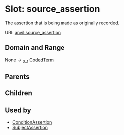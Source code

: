 
# Slot: source_assertion

The assertion that is being made as originally recorded.

URI: [anvil:source_assertion](https://anvilproject.org/acr-harmonized-data-model/source_assertion)


## Domain and Range

None &#8594;  <sub>0..1</sub> [CodedTerm](CodedTerm.md)

## Parents


## Children


## Used by

 * [ConditionAssertion](ConditionAssertion.md)
 * [SubjectAssertion](SubjectAssertion.md)

